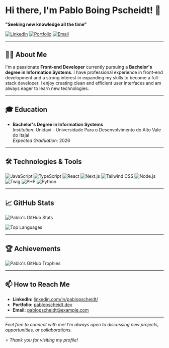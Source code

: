 # Hi there, I'm Pablo Boing Pscheidt! 👋

**"Seeking new knowledge all the time"**

[![LinkedIn](https://img.shields.io/badge/LinkedIn-pablopscheidt-blue?style=flat-square&logo=linkedin)](https://www.linkedin.com/in/pablopscheidt/)
[![Portfolio](https://img.shields.io/badge/Portfolio-pablopscheidt.dev-9cf?style=flat-square&logo=google-chrome)](https://pablopscheidt.dev)
[![Email](https://img.shields.io/badge/Email-pablobngpscheidt@gmail.com-red?style=flat-square&logo=gmail)](mailto:pablobngpscheidt@gmail.com)

---

## 🧑‍💻 About Me

I'm a passionate **Front-end Developer** currently pursuing a **Bachelor's degree in Information Systems**. I have professional experience in front-end development and a strong interest in expanding my skills to become a full-stack developer. I enjoy creating clean and efficient user interfaces and am always eager to learn new technologies.

---

## 🎓 Education

- **Bachelor's Degree in Information Systems**  
  *Institution:* Unidavi - Universidade Para o Desenvolvimento do Alto Vale do Itajai   
  *Expected Graduation:* 2026

---

## 🛠️ Technologies & Tools

![JavaScript](https://img.shields.io/badge/JavaScript-F7DF1E?style=flat-square&logo=javascript&logoColor=black)
![TypeScript](https://img.shields.io/badge/TypeScript-3178C6?style=flat-square&logo=typescript&logoColor=white)
![React](https://img.shields.io/badge/React-61DAFB?style=flat-square&logo=react&logoColor=black)
![Next.js](https://img.shields.io/badge/Next.js-000000?style=flat-square&logo=next.js&logoColor=white)
![Tailwind CSS](https://img.shields.io/badge/Tailwind_CSS-38B2AC?style=flat-square&logo=tailwind-css&logoColor=white)
![Node.js](https://img.shields.io/badge/Node.js-339933?style=flat-square&logo=node.js&logoColor=white)
![Twig](https://img.shields.io/badge/Twig-8B4513?style=flat-square&logo=twig&logoColor=white)
![PHP](https://img.shields.io/badge/PHP-777BB4?style=flat-square&logo=php&logoColor=white)
![Python](https://img.shields.io/badge/Python-3776AB?style=flat-square&logo=python&logoColor=white)

---

## 📈 GitHub Stats

![Pablo's GitHub Stats](https://github-readme-stats.vercel.app/api?username=pablopscheidt&show_icons=true&theme=radical)

![Top Languages](https://github-readme-stats.vercel.app/api/top-langs/?username=pablopscheidt&layout=compact&theme=radical)

---

## 🏆 Achievements

![Pablo's GitHub Trophies](https://github-profile-trophy.vercel.app/?username=pablopscheidt&theme=radical)

---

## 📫 How to Reach Me

- **LinkedIn:** [linkedin.com/in/pablopscheidt/](https://www.linkedin.com/in/pablopscheidt/)
- **Portfolio:** [pablopscheidt.dev](https://pablopscheidt.dev)
- **Email:** [pablopscheidt@example.com](mailto:pablobngpscheidt@gmail.com)

---

*Feel free to connect with me! I'm always open to discussing new projects, opportunities, or collaborations.*

⭐️ *Thank you for visiting my profile!*
